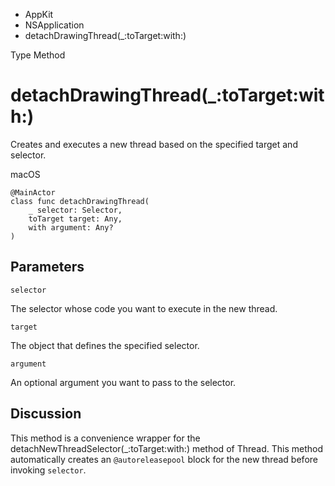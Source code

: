 

- AppKit
- NSApplication
-  detachDrawingThread(\_:toTarget:with:) 

Type Method

# detachDrawingThread(\_:toTarget:with:)

Creates and executes a new thread based on the specified target and selector.

macOS

``` source
@MainActor
class func detachDrawingThread(
    _ selector: Selector,
    toTarget target: Any,
    with argument: Any?
)
```

## Parameters 

`selector`  

The selector whose code you want to execute in the new thread.

`target`  

The object that defines the specified selector.

`argument`  

An optional argument you want to pass to the selector.

## Discussion

This method is a convenience wrapper for the detachNewThreadSelector(_:toTarget:with:) method of Thread. This method automatically creates an `@autoreleasepool` block for the new thread before invoking `selector`.

